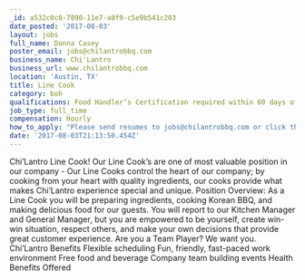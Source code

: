 ```yaml
---
_id: a532c0c0-7890-11e7-a0f9-c5e9b541c203
date_posted: '2017-08-03'
layout: jobs
full_name: Donna Casey
poster_email: jobs@chilantrobbq.com
business_name: Chi'Lantro
business_url: www.chilantrobbq.com
location: 'Austin, TX'
title: Line Cook
category: boh
qualifications: Food Handler’s Certification required within 60 days of hire date.
job_type: full_time
compensation: Hourly
how_to_apply: "Please send resumes to jobs@chilantrobbq.com or click the link below to apply.  Thank you!\r\n\r\nhttps://www.paycomonline.net/v4/ats/index.php?/job/apply&clientkey=8A2A8E0F7D23572D2D94F6E109B895A0&job=13387&jpt="
date: '2017-08-03T21:13:50.454Z'
---
```

Chi’Lantro Line Cook!
Our Line Cook’s are one of most valuable position in our company - Our Line Cooks control the heart of our company; by cooking from your heart with quality ingredients, our cooks provide what makes Chi’Lantro experience special and unique. 
Position Overview:
As a Line Cook you will be preparing ingredients, cooking Korean BBQ, and making delicious food for our guests. You will report to our Kitchen Manager and General Manager, but you are empowered to be yourself, create win-win situation, respect others, and make your own decisions that provide great customer experience. 
Are you a Team Player? We want you. 
Chi’Lantro Benefits
Flexible scheduling
Fun, friendly, fast-paced work environment
Free food and beverage
Company team building events
Health Benefits Offered
